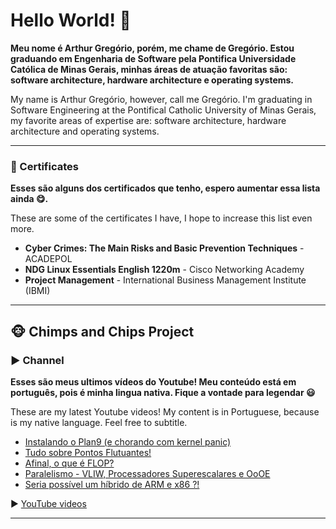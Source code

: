 # Hello World! 👋

__Meu nome é Arthur Gregório, porém, me chame de Gregório. Estou graduando em Engenharia de Software pela Pontifica Universidade Católica de Minas Gerais, minhas áreas de atuação favoritas são: software architecture, hardware architecture e operating systems.__

My name is Arthur Gregório, however, call me Gregório. I'm graduating in Software Engineering at the Pontifical Catholic University of Minas Gerais, my favorite areas of expertise are: software architecture, hardware architecture and operating systems.

___
### 📜 Certificates

__Esses são alguns dos certificados que tenho, espero aumentar essa lista ainda 😋.__

These are some of the certificates I have, I hope to increase this list even more.

- **Cyber Crimes: The Main Risks and Basic Prevention Techniques** - ACADEPOL
- **NDG Linux Essentials English 1220m** - Cisco Networking Academy
- **Project Management** - International Business Management Institute (IBMI)

___

## 🐵 Chimps and Chips Project

### ▶️ Channel

__Esses são meus ultimos vídeos do Youtube! Meu conteúdo está em português, pois é minha lingua nativa. Fique a vontade para legendar 😃__

These are my latest Youtube videos! My content is in Portuguese, because is my native language. Feel free to subtitle.

<!-- YOUTUBE-VIDEOS-LIST:START -->
- [Instalando o Plan9 (e chorando com kernel panic)](https://www.youtube.com/watch?v=t0cQSHOuQJ4)
- [Tudo sobre Pontos Flutuantes!](https://www.youtube.com/watch?v=Rxv1utKofh0)
- [Afinal, o que é FLOP?](https://www.youtube.com/watch?v=8PsRYGClwj8)
- [Paralelismo - VLIW, Processadores Superescalares e OoOE](https://www.youtube.com/watch?v=2An47qa5J5c)
- [Seria possível um híbrido de ARM e x86 ?!](https://www.youtube.com/watch?v=5Urr-FvU4qQ)
<!-- YOUTUBE-VIDEOS-LIST:END -->

▶ [YouTube videos](https://www.youtube.com/channel/UCAlswkPpSbd4ip_oGcTQZWg?sub_confirmation=1)

___
